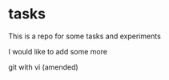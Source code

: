 # tasks
This is a repo for some tasks and experiments

I would like to add some more

git with vi (amended)

